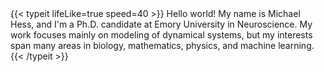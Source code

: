 <div style="height:0;margin:0;padding:0;">.</div>
{{< typeit 
	lifeLike=true
	speed=40
>}}
Hello world! My name is Michael Hess, and I'm a Ph.D. candidate at Emory University in Neuroscience. My work focuses mainly on modeling of dynamical systems, but my interests span many areas in biology, mathematics, physics, and machine learning.
{{< /typeit >}}

